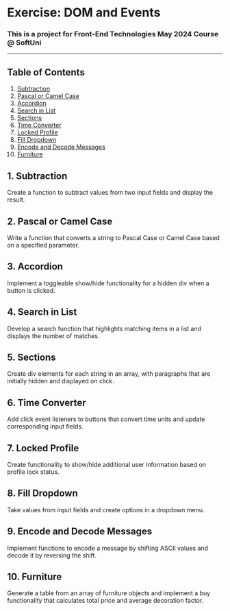 # Exercise: DOM and Events
### This is a project for Front-End Technologies May 2024 Course @ SoftUni
---

## Table of Contents
1. [Subtraction](#1-subtraction)
2. [Pascal or Camel Case](#2-pascal-or-camel-case)
3. [Accordion](#3-accordion)
4. [Search in List](#4-search-in-list)
5. [Sections](#5-sections)
6. [Time Converter](#6-time-converter)
7. [Locked Profile](#7-locked-profile)
8. [Fill Dropdown](#8-fill-dropdown)
9. [Encode and Decode Messages](#9-encode-and-decode-messages)
10. [Furniture](#10-furniture)

## 1. Subtraction
Create a function to subtract values from two input fields and display the result.

## 2. Pascal or Camel Case
Write a function that converts a string to Pascal Case or Camel Case based on a specified parameter.

## 3. Accordion
Implement a toggleable show/hide functionality for a hidden div when a button is clicked.

## 4. Search in List
Develop a search function that highlights matching items in a list and displays the number of matches.

## 5. Sections
Create div elements for each string in an array, with paragraphs that are initially hidden and displayed on click.

## 6. Time Converter
Add click event listeners to buttons that convert time units and update corresponding input fields.

## 7. Locked Profile
Create functionality to show/hide additional user information based on profile lock status.

## 8. Fill Dropdown
Take values from input fields and create options in a dropdown menu.

## 9. Encode and Decode Messages
Implement functions to encode a message by shifting ASCII values and decode it by reversing the shift.

## 10. Furniture
Generate a table from an array of furniture objects and implement a buy functionality that calculates total price and average decoration factor.

